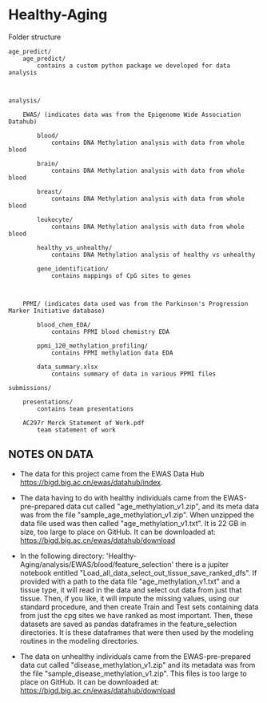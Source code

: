 # Healthy-Aging

Folder structure



	age_predict/
		age_predict/
			contains a custom python package we developed for data analysis
			


	analysis/

		EWAS/ (indicates data was from the Epigenome Wide Association Datahub)
	
			blood/
				contains DNA Methylation analysis with data from whole blood
			
			brain/
				contains DNA Methylation analysis with data from whole blood
			
			breast/
				contains DNA Methylation analysis with data from whole blood
			
			leukocyte/
				contains DNA Methylation analysis with data from whole blood
			
			healthy_vs_unhealthy/
				contains DNA Methylation analysis of healthy vs unhealthy
			
			gene_identification/
				contains mappings of CpG sites to genes
			


		PPMI/ (indicates data used was from the Parkinson's Progression Marker Initiative database)
			
			blood_chem_EDA/
				contains PPMI blood chemistry EDA

			ppmi_120_methylation_profiling/
				contains PPMI methylation data EDA

			data_summary.xlsx
				contains summary of data in various PPMI files

	submissions/

		presentations/
			contains team presentations

		AC297r Merck Statement of Work.pdf
			team statement of work     



## NOTES ON DATA

* The data for this project came from the EWAS Data Hub https://bigd.big.ac.cn/ewas/datahub/index. 

* The data having to do with healthy individuals came from the EWAS-pre-prepared data cut called "age\_methylation\_v1.zip", and its meta data was from the file "sample\_age\_methylation\_v1.zip". When unzipped the data file used was then called "age\_methylation_v1.txt". It is 22 GB in size, too large to place on GitHub. It can be downloaded at: https://bigd.big.ac.cn/ewas/datahub/download

* In the following directory: 'Healthy-Aging/analysis/EWAS/blood/feature\_selection' there is a jupiter notebook entitled "Load\_all\_data\_select\_out\_tissue\_save\_ranked\_dfs". If provided with a path to the data file "age_methylation\_v1.txt" and a tissue type, it will read in the data and select out data from just that tissue. Then, if you like,  it will impute the missing values, using our standard procedure, and then create Train and Test sets containing data from just the cpg sites we have ranked as most important. Then, these datasets are saved as pandas dataframes in the feature_selection directories. It is these dataframes that were then used by the modeling routines in the modeling directories.

* The data on unhealthy individuals came from the EWAS-pre-prepared data cut called "disease\_methylation\_v1.zip" and its metadata was from the file "sample\_disease\_methylation\_v1.zip". This files is too large to place on GitHub. It can be downloaded at: https://bigd.big.ac.cn/ewas/datahub/download



